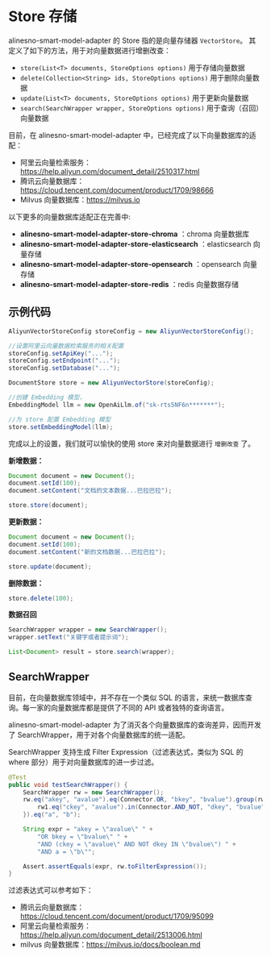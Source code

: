 # Store 存储

alinesno-smart-model-adapter 的 Store 指的是向量存储器 `VectorStore`。 其定义了如下的方法，用于对向量数据进行增删改查：

- `store(List<T> documents, StoreOptions options)` 用于存储向量数据
- `delete(Collection<String> ids, StoreOptions options)` 用于删除向量数据
- `update(List<T> documents, StoreOptions options)` 用于更新向量数据
- `search(SearchWrapper wrapper, StoreOptions options)` 用于查询（召回）向量数据

目前，在 alinesno-smart-model-adapter 中，已经完成了以下向量数据库的适配：
- 阿里云向量检索服务：https://help.aliyun.com/document_detail/2510317.html
- 腾讯云向量数据库：https://cloud.tencent.com/document/product/1709/98666
- Milvus 向量数据库：https://milvus.io

以下更多的向量数据库适配正在完善中:
- **alinesno-smart-model-adapter-store-chroma** ：chroma 向量数据库
- **alinesno-smart-model-adapter-store-elasticsearch** ：elasticsearch 向量存储
- **alinesno-smart-model-adapter-store-opensearch** ：opensearch 向量存储
- **alinesno-smart-model-adapter-store-redis** ：redis 向量数据存储

## 示例代码

```java
AliyunVectorStoreConfig storeConfig = new AliyunVectorStoreConfig();

//设置阿里云向量数据检索服务的相关配置
storeConfig.setApiKey("...");
storeConfig.setEndpoint("...");
storeConfig.setDatabase("...");

DocumentStore store = new AliyunVectorStore(storeConfig);

//创建 Embedding 模型，
EmbeddingModel llm = new OpenAiLlm.of("sk-rts5NF6n*******");

//为 store 配置 Embedding 模型
store.setEmbeddingModel(llm);
```

完成以上的设置，我们就可以愉快的使用 store 来对向量数据进行 `增删改查` 了。

**新增数据：**

```java
Document document = new Document();
document.setId(100);
document.setContent("文档的文本数据...巴拉巴拉");

store.store(document);
```

**更新数据：**

```java
Document document = new Document();
document.setId(100);
document.setContent("新的文档数据...巴拉巴拉");

store.update(document);
```

**删除数据：**

```java
store.delete(100);
```

**数据召回**

```java
SearchWrapper wrapper = new SearchWrapper();
wrapper.setText("关键字或者提示词");

List<Document> result = store.search(wrapper);
```

## SearchWrapper

目前，在向量数据库领域中，并不存在一个类似 SQL 的语言，来统一数据库查询。每一家的向量数据库都是提供了不同的 API 或者独特的查询语言。

alinesno-smart-model-adapter 为了消灭各个向量数据库的查询差异，因而开发了 SearchWrapper，用于对各个向量数据库的统一适配。

SearchWrapper 支持生成 Filter Expression（过滤表达式，类似为 SQL 的 where 部分）用于对向量数据库的进一步过滤。

```java
@Test
public void testSearchWrapper() {
    SearchWrapper rw = new SearchWrapper();
    rw.eq("akey", "avalue").eq(Connector.OR, "bkey", "bvalue").group(rw1 -> {
        rw1.eq("ckey", "avalue").in(Connector.AND_NOT, "dkey", "bvalue");
    }).eq("a", "b");

    String expr = "akey = \"avalue\" " +
        "OR bkey = \"bvalue\" " +
        "AND (ckey = \"avalue\" AND NOT dkey IN \"bvalue\") " +
        "AND a = \"b\"";

    Assert.assertEquals(expr, rw.toFilterExpression());
}
```

过滤表达式可以参考如下：
- 腾讯云向量数据库：https://cloud.tencent.com/document/product/1709/95099
- 阿里云向量检索服务：https://help.aliyun.com/document_detail/2513006.html
- milvus 向量数据库：https://milvus.io/docs/boolean.md

